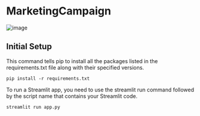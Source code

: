 # MarketingCampaign

![image](https://github.com/utkarshsinh/MarketingCampaign/assets/107430204/9af1d390-3389-4bd5-9919-80dfd427ab61)


## Initial Setup

This command tells pip to install all the packages listed in the requirements.txt file along with their specified versions.

```
pip install -r requirements.txt

```

To run a Streamlit app, you need to use the streamlit run command followed by the script name that contains your Streamlit code. 

```
streamlit run app.py

```
